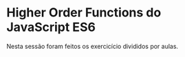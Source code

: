 # Higher Order Functions do JavaScript ES6

Nesta sessão foram feitos os exercicício divididos por aulas.
